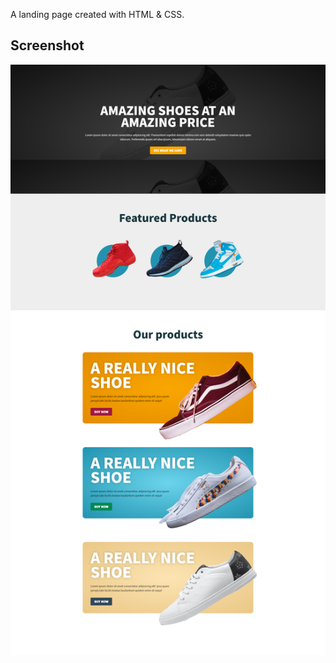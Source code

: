 A landing page created with HTML & CSS.

## Screenshot
<div align="center">
    <a href="/img/demo-img.png">
        <img src="/img/demo-img.png" alt="demo">
    </a>
</div>